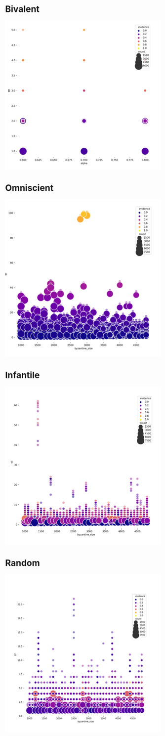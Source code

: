 # Bivalent

![Bivalent](./bivalent/result.png)

# Omniscient

![Omniscient](./omniscient/results.png)

# Infantile

![Infantile](./infantile/result.png)

# Random

![Random](./random/results.png)